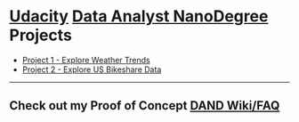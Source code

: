 # [Udacity](https://www.udacity.com/) [Data Analyst NanoDegree](https://www.udacity.com/course/data-analyst-nanodegree--nd002) Projects

* [Project 1 - Explore Weather Trends](Proj1)
* [Project 2 - Explore US Bikeshare Data](Proj2)

<hr>

## Check out my Proof of Concept [DAND Wiki/FAQ](../../wiki/Udacity-DAND-Wiki-by-sockduct)

